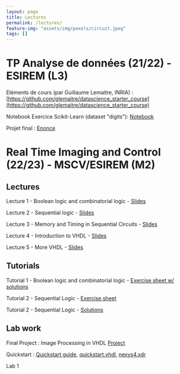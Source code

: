 ```yaml
---
layout: page
title: Lectures
permalink: /lectures/
feature-img: "assets/img/pexels/circuit.jpeg"
tags: []
---
```


# TP Analyse de données (21/22) - ESIREM (L3)

Eléments de cours (par Guillaume Lemaitre, INRIA) : [https://github.com/glemaitre/datascience_starter_course](https://github.com/glemaitre/datascience_starter_course)

Notebook Exercice Scikit-Learn (dataset "digits"): [Notebook](../assets/data/warmup.ipynb)

Projet final : [Enonce](../assets/pdf/enonce.pdf)

# Real Time Imaging and Control (22/23) - MSCV/ESIREM (M2)

## Lectures

Lecture 1 - Boolean logic and combinatorial logic - [Slides](../assets/data/MSCV_Intro_Logic.pdf)

Lecture 2 - Sequential logic - [Slides](../assets/data/MSCV_)

Lecture 3 - Memory and Timing in Sequential Circuits - [Slides](../assets/data/MSCV)

Lecture 4 - Introduction to VHDL - [Slides](../assets/data/MSCV_)

Lecture 5 - More VHDL - [Slides](../assets/data/MSCV_)

## Tutorials

Tutorial 1 - Boolean logic and combinatorial logic - [Exercise sheet w/ solutions](../assets/data/Tutorial_1.pdf)

Tutorial 2 - Sequential Logic - [Exercise sheet](../assets/data/Tutorial_2.pdf)

Tutorial 2 - Sequential Logic - [Solutions](../assets/data/Tutorial_2-Solutions.pdf)

## Lab work

Final Project : Image Processing in VHDL [Project](../assets/data/Tu)

Quickstart : [Quickstart guide](../assets/data/Tu), [quickstart.vhdl](../assets/data/Tu), [nexys4.xdr](../assets/data/Tu)

Lab 1
